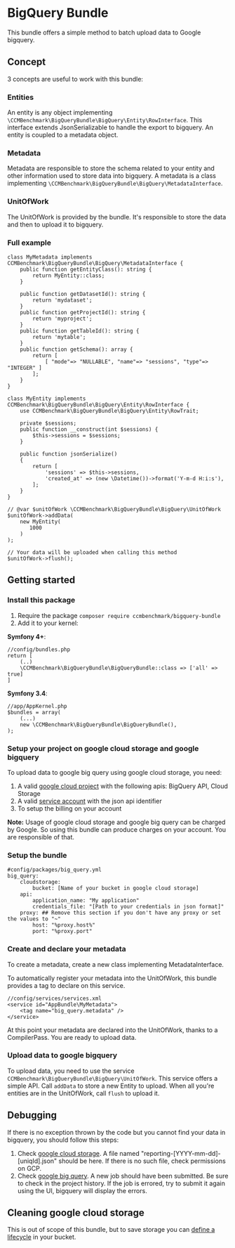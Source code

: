 # BigQuery Bundle

This bundle offers a simple method to batch upload data to Google bigquery.


## Concept

3 concepts are useful to work with this bundle:

### Entities
An entity is any object implementing `\CCMBenchmark\BigQueryBundle\BigQuery\Entity\RowInterface`.
This interface extends JsonSerializable to handle the export to bigquery.
An entity is coupled to a metadata object.

### Metadata
Metadata are responsible to store the schema related to your entity and other information used to store data into bigquery.
A metadata is a class implementing `\CCMBenchmark\BigQueryBundle\BigQuery\MetadataInterface`.

### UnitOfWork
The UnitOfWork is provided by the bundle.
It's responsible to store the data and then to upload it to bigquery.

### Full example

    class MyMetadata implements CCMBenchmark\BigQueryBundle\BigQuery\MetadataInterface {
        public function getEntityClass(): string {
            return MyEntity::class;
        }

        public function getDatasetId(): string {
            return 'mydataset';
        }
        public function getProjectId(): string {
            return 'myproject';
        }
        public function getTableId(): string {
            return 'mytable';
        }
        public function getSchema(): array {
            return [
                [ "mode"=> "NULLABLE", "name"=> "sessions", "type"=> "INTEGER" ]
            ];
        }
    }

    class MyEntity implements CCMBenchmark\BigQueryBundle\BigQuery\Entity\RowInterface {
        use CCMBenchmark\BigQueryBundle\BigQuery\Entity\RowTrait;

        private $sessions;
        public function __construct(int $sessions) {
            $this->sessions = $sessions;
        }

        public function jsonSerialize()
        {
            return [
                'sessions' => $this->sessions,
                'created_at' => (new \Datetime())->format('Y-m-d H:i:s'),
            ];
        }
    }

    // @var $unitOfWork \CCMBenchmark\BigQueryBundle\BigQuery\UnitOfWork
    $unitOfWork->addData(
        new MyEntity(
           1000
        )
    );

    // Your data will be uploaded when calling this method
    $unitOfWork->flush();


## Getting started

### Install this package

1. Require the package `composer require ccmbenchmark/bigquery-bundle`
2. Add it to your kernel:

**Symfony 4+**:

    //config/bundles.php
    return [
        (..)
        \CCMBenchmark\BigQueryBundle\BigQueryBundle::class => ['all' => true]
    ]

**Symfony 3.4**:

    //app/AppKernel.php
    $bundles = array(
        (...)
        new \CCMBenchmark\BigQueryBundle\BigQueryBundle(),
    );

### Setup your project on google cloud storage and google bigquery

To upload data to google big query using google cloud storage, you need:

1. A valid [google cloud project](https://console.cloud.google.com/) with the following apis: BigQuery API, Cloud Storage
2. A valid [service account](https://cloud.google.com/iam/docs/creating-managing-service-accounts) with the json api identifier
3. To setup the billing on your account

**Note:** Usage of google cloud storage and google big query can be charged by Google.
So using this bundle can produce charges on your account. You are responsible of that.


### Setup the bundle

    #config/packages/big_query.yml
    big_query:
        cloudstorage:
            bucket: [Name of your bucket in google cloud storage]
        api:
            application_name: "My application"
            credentials_file: "[Path to your credentials in json format]"
        proxy: ## Remove this section if you don't have any proxy or set the values to "~"
            host: "%proxy.host%"
            port: "%proxy.port"

### Create and declare your metadata
To create a metadata, create a new class implementing MetadataInterface.

To automatically register your metadata into the UnitOfWork, this bundle provides a tag to declare on this service.

    //config/services/services.xml
    <service id="AppBundle\MyMetadata">
        <tag name="big_query.metadata" />
    </service>

At this point your metadata are declared into the UnitOfWork, thanks to a CompilerPass.
You are ready to upload data.

### Upload data to google bigquery
To upload data, you need to use the service `CCMBenchmark\BigQueryBundle\BigQuery\UnitOfWork`.
This service offers a simple API. Call `addData` to store a new Entity to upload.
When all you're entities are in the UnitOfWork, call `flush` to upload it.

## Debugging
If there is no exception thrown by the code but you cannot find your data in bigquery, you should follow this steps:

1. Check [google cloud storage](https://console.cloud.google.com/storage/browser).
A file named "reporting-[YYYY-mm-dd]-[uniqId].json" should be here. If there is no such file, check permissions on GCP.
2. Check [google big query](https://console.cloud.google.com/bigquery).
A new job should have been submitted. Be sure to check in the project history. If the job is errored, try to submit it again using the UI, bigquery will display the errors.

## Cleaning google cloud storage
This is out of scope of this bundle, but to save storage you can [define a lifecycle](https://cloud.google.com/storage/docs/lifecycle) in your bucket.
